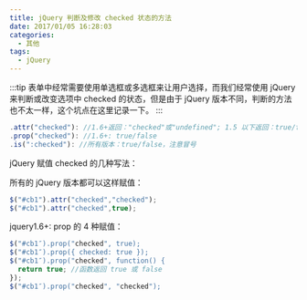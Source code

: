 ```yaml
---
title: jQuery 判断及修改 checked 状态的方法
date: 2017/01/05 16:28:03
categories: 
  - 其他
tags: 
  - jQuery
---
```


:::tip
表单中经常需要使用单选框或多选框来让用户选择，而我们经常使用 jQuery 来判断或改变选项中 checked 的状态，但是由于 jQuery 版本不同，判断的方法也不太一样，这个坑点在这里记录一下。
:::

<!-- more -->

```js
.attr("checked"): //1.6+返回："checked"或"undefined"; 1.5 以下返回：true/false
.prop("checked"): //1.6+: true/false
.is(":checked"): //所有版本：true/false，注意冒号
```

jQuery 赋值 checked 的几种写法：

所有的 jQuery 版本都可以这样赋值：

```js
$("#cb1").attr("checked","checked");
$("#cb1").attr("checked",true);
```

jquery1.6+: prop 的 4 种赋值：

```js
$("#cb1″).prop("checked", true);  
$("#cb1″).prop({ checked: true });
$("#cb1″).prop("checked", function() {
  return true; //函数返回 true 或 false
});
$("#cb1″).prop("checked", "checked");
```
